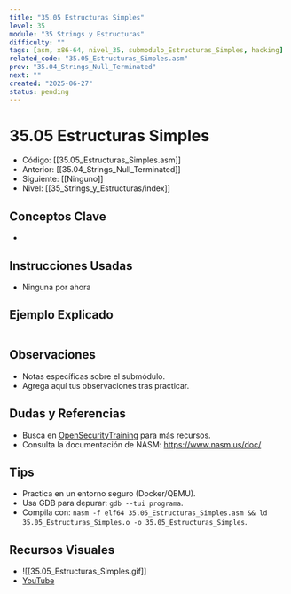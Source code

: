 ```yaml
---
title: "35.05 Estructuras Simples"
level: 35
module: "35 Strings y Estructuras"
difficulty: ""
tags: [asm, x86-64, nivel_35, submodulo_Estructuras_Simples, hacking]
related_code: "35.05_Estructuras_Simples.asm"
prev: "35.04_Strings_Null_Terminated"
next: ""
created: "2025-06-27"
status: pending
---
```


# 35.05 Estructuras Simples

- Código: [[35.05_Estructuras_Simples.asm]]  
- Anterior: [[35.04_Strings_Null_Terminated]]  
- Siguiente: [[Ninguno]]  
- Nivel: [[35_Strings_y_Estructuras/index]]  

## Conceptos Clave
- 

## Instrucciones Usadas
- Ninguna por ahora

## Ejemplo Explicado
```asm

```

## Observaciones
- Notas específicas sobre el submódulo.
- Agrega aquí tus observaciones tras practicar.

## Dudas y Referencias
- Busca en [OpenSecurityTraining](https://opensecuritytraining.info/) para más recursos.
- Consulta la documentación de NASM: https://www.nasm.us/doc/

## Tips
- Practica en un entorno seguro (Docker/QEMU).
- Usa GDB para depurar: `gdb --tui programa`.
- Compila con: `nasm -f elf64 35.05_Estructuras_Simples.asm && ld 35.05_Estructuras_Simples.o -o 35.05_Estructuras_Simples`.

## Recursos Visuales
- ![[35.05_Estructuras_Simples.gif]]  
- [YouTube](https://youtube.com/placeholder)
